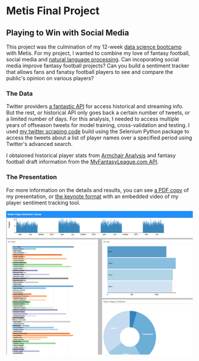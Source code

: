 # Metis Final Project
## Playing to Win with Social Media

This project was the culmination of my 12-week [data science bootcamp](http://www.thisismetis.com/data-science-bootcamps) with Metis. For my project, I wanted to combine my love of fantasy football, social media and [natural language processing](https://en.wikipedia.org/wiki/Natural_language_processing). Can incoporating social media improve fantasy football projects? Can you build a sentiment tracker that allows fans and fanatsy football players to see and compare the public's opinion on various players?

### The Data

Twitter providers [a fantastic API](https://dev.twitter.com/overview/api) for access historical and streaming info. But the rest, or historical API only goes back a certain number of tweets, or a limited number of days. For this analysis, I needed to access multiple years of offseason tweets for model training, cross-validation and testing. I used [my twitter scraping code](https://github.com/colekev/metis-final-project/blob/master/code/twitter_scraping_NFL.py) build using the Selenium Python package to access the tweets about a list of player names over a specified period using Twitter's advanced search.

I obtaioned historical player stats from [Armchair Analysis](http://www.armchairanalysis.com/) and fantasy football draft information from the [MyFantasyLeague.com API](http://www03.myfantasyleague.com/2016/export).

### The Presentation

For more information on the details and results, you can see [a PDF copy](https://github.com/colekev/metis-final-project/blob/master/presentation/metis_final_project_kevin_cole.pdf) of my presentation, or [the keynote format](https://github.com/colekev/metis-final-project/blob/master/presentation/metis_final_project_kevin_cole.key) with an embedded video of my player sentiment tracking tool.

![sentiment tracker](https://github.com/colekev/metis-final-project/blob/master/images/twitter_sentiment_tracker.png)
